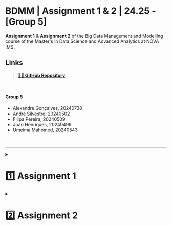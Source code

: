 # BDMM | Assignment 1 & 2 | 24.25 - [Group 5]

**Assignment 1** & **Assignment 2** of the Big Data Management and Modelling course of the Master's in Data Science and Advanced Analytics at NOVA IMS.

## **Links**

> [**👨‍💻 GitHub Repository**](https://github.com/Silvestre17/BDMM_Assignment1-2)

<br>

#### **Group 5**

  - Alexandre Gonçalves, 20240738
  - André Silvestre, 20240502
  - Filipa Pereira, 20240509
  - João Henriques, 20240499
  - Umeima Mahomed, 20240543
  
<br>

---

<details>
  
  <summary>

  # **1️⃣ Assignment 1**

  </summary>

## **🍺 The Beer project  🍺** <img src="https://retina.ai/app/uploads/2020/05/neo4j.png" width="50" style="margin-left: 10px;">



As it was shown in classes, graph databases are a natural way of navegating related information. For this first project we will be taking a graph database to analyse beer and breweries!   

The project datasets are based on [kaggle](https://www.kaggle.com/ehallmar/beers-breweries-and-beer-reviews), released by Evan Hallmark. 

### **📰 Problem description**

Imagine you are working in the Data Management department of Analytics company.
Explore the database via python neo4j connector and/or the graphical tool in the NEO4J webpage. Answer the questions while adjusting the database to meet the needs of your colleagues.
Please record and keep track of your database changes, and submit the file with all cells run and with the output shown.

<br>

## **🧮 Database Schema**

<center><img src="./img/graph_afterCleaningEdited.svg" width="1000"></center>

<br>

## **🔢 Questions**

1. Explore the database: get familiar with current schema, elements and other important database parameters. [1 point]
2. Adjust the database and mention reasoning behind: e.g. clean errors, remove redundancies, adjust schema as necessary. Visualize the final version of database schema. [4 points]
3. Analytics department requires the following information for the biweekly reporting: [5 points]
    1. How many reviews has the beer with the most reviews?
    2. Which three users wrote the most reviews about beers?
    3. Find all beers that are described with following words: 'fruit', 'complex', 'nutty', 'dark'.
    4. Which top three breweries produce the largest variety of beer styles?
    5. Which country produces the most beer styles?
4. Market Analysis department in your company accesses and updates the trends data on the daily basis. Given that, consider how you need to optimize the database and its performance so that the following queries are efficient. Measure performance to communicate your improvements using PROFILE before final query. Answer the following: [4 points]
    1. Using ABV score, find five strongest beers, display their ABV score and the corresponding brewery? Keep in mind that the strongest known beer is Snake Venom, and deal with the error entries in the database.
    2. Using the answer from question 2, find the top 5 distict beer styles with the highest average score of smell + feel that were reviewed by the third most productive user. Keep in mind that cleaning the database earlier should ensure correct results.
5. Answer **two out of four** of the following questions using Graph Algorithms (gds): [NB: make sure to clear the graph before using it again] For the quarterly report, Analytics department the following information. [6 points]
    1. Which two countries are most similar when it comes to their top five most produced Beer styles?
    2. Which beer is the most popular when considering the number of users who reviewed it? 
    3. ~~Users are connected together by their reviews of beers, taking into consideration the "smell" score they assign as a weight, how many communities are formed from these relationships? How many users are in the three largest communities?~~
    4. ~~Which user is the most influential when it comes to reviews of distinct beers by style?~~

</details>


<details>
  
  <summary>

  # **2️⃣ Assignment 2**

  </summary>

## **MongoDB** <img src="https://www.svgrepo.com/show/331488/mongodb.svg" width="20">

...


</details>